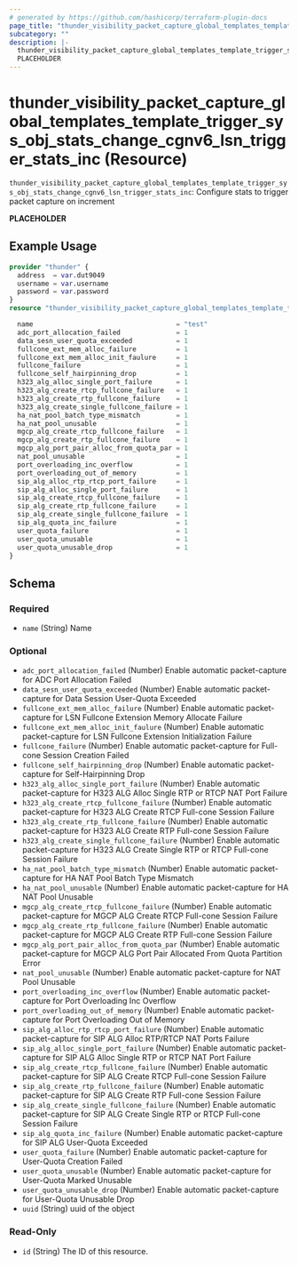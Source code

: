 ```yaml
---
# generated by https://github.com/hashicorp/terraform-plugin-docs
page_title: "thunder_visibility_packet_capture_global_templates_template_trigger_sys_obj_stats_change_cgnv6_lsn_trigger_stats_inc Resource - terraform-provider-thunder"
subcategory: ""
description: |-
  thunder_visibility_packet_capture_global_templates_template_trigger_sys_obj_stats_change_cgnv6_lsn_trigger_stats_inc: Configure stats to trigger packet capture on increment
  PLACEHOLDER
---
```


# thunder_visibility_packet_capture_global_templates_template_trigger_sys_obj_stats_change_cgnv6_lsn_trigger_stats_inc (Resource)

`thunder_visibility_packet_capture_global_templates_template_trigger_sys_obj_stats_change_cgnv6_lsn_trigger_stats_inc`: Configure stats to trigger packet capture on increment

__PLACEHOLDER__

## Example Usage

```terraform
provider "thunder" {
  address  = var.dut9049
  username = var.username
  password = var.password
}
resource "thunder_visibility_packet_capture_global_templates_template_trigger_sys_obj_stats_change_cgnv6_lsn_trigger_stats_inc" "thunder_visibility_packet_capture_global_templates_template_trigger_sys_obj_stats_change_cgnv6_lsn_trigger_stats_inc" {

  name                                    = "test"
  adc_port_allocation_failed              = 1
  data_sesn_user_quota_exceeded           = 1
  fullcone_ext_mem_alloc_failure          = 1
  fullcone_ext_mem_alloc_init_faulure     = 1
  fullcone_failure                        = 1
  fullcone_self_hairpinning_drop          = 1
  h323_alg_alloc_single_port_failure      = 1
  h323_alg_create_rtcp_fullcone_failure   = 1
  h323_alg_create_rtp_fullcone_failure    = 1
  h323_alg_create_single_fullcone_failure = 1
  ha_nat_pool_batch_type_mismatch         = 1
  ha_nat_pool_unusable                    = 1
  mgcp_alg_create_rtcp_fullcone_failure   = 1
  mgcp_alg_create_rtp_fullcone_failure    = 1
  mgcp_alg_port_pair_alloc_from_quota_par = 1
  nat_pool_unusable                       = 1
  port_overloading_inc_overflow           = 1
  port_overloading_out_of_memory          = 1
  sip_alg_alloc_rtp_rtcp_port_failure     = 1
  sip_alg_alloc_single_port_failure       = 1
  sip_alg_create_rtcp_fullcone_failure    = 1
  sip_alg_create_rtp_fullcone_failure     = 1
  sip_alg_create_single_fullcone_failure  = 1
  sip_alg_quota_inc_failure               = 1
  user_quota_failure                      = 1
  user_quota_unusable                     = 1
  user_quota_unusable_drop                = 1
}
```

<!-- schema generated by tfplugindocs -->
## Schema

### Required

- `name` (String) Name

### Optional

- `adc_port_allocation_failed` (Number) Enable automatic packet-capture for ADC Port Allocation Failed
- `data_sesn_user_quota_exceeded` (Number) Enable automatic packet-capture for Data Session User-Quota Exceeded
- `fullcone_ext_mem_alloc_failure` (Number) Enable automatic packet-capture for LSN Fullcone Extension Memory Allocate Failure
- `fullcone_ext_mem_alloc_init_faulure` (Number) Enable automatic packet-capture for LSN Fullcone Extension Initialization Failure
- `fullcone_failure` (Number) Enable automatic packet-capture for Full-cone Session Creation Failed
- `fullcone_self_hairpinning_drop` (Number) Enable automatic packet-capture for Self-Hairpinning Drop
- `h323_alg_alloc_single_port_failure` (Number) Enable automatic packet-capture for H323 ALG Alloc Single RTP or RTCP NAT Port Failure
- `h323_alg_create_rtcp_fullcone_failure` (Number) Enable automatic packet-capture for H323 ALG Create RTCP Full-cone Session Failure
- `h323_alg_create_rtp_fullcone_failure` (Number) Enable automatic packet-capture for H323 ALG Create RTP Full-cone Session Failure
- `h323_alg_create_single_fullcone_failure` (Number) Enable automatic packet-capture for H323 ALG Create Single RTP or RTCP Full-cone Session Failure
- `ha_nat_pool_batch_type_mismatch` (Number) Enable automatic packet-capture for HA NAT Pool Batch Type Mismatch
- `ha_nat_pool_unusable` (Number) Enable automatic packet-capture for HA NAT Pool Unusable
- `mgcp_alg_create_rtcp_fullcone_failure` (Number) Enable automatic packet-capture for MGCP ALG Create RTCP Full-cone Session Failure
- `mgcp_alg_create_rtp_fullcone_failure` (Number) Enable automatic packet-capture for MGCP ALG Create RTP Full-cone Session Failure
- `mgcp_alg_port_pair_alloc_from_quota_par` (Number) Enable automatic packet-capture for MGCP ALG Port Pair Allocated From Quota Partition Error
- `nat_pool_unusable` (Number) Enable automatic packet-capture for NAT Pool Unusable
- `port_overloading_inc_overflow` (Number) Enable automatic packet-capture for Port Overloading Inc Overflow
- `port_overloading_out_of_memory` (Number) Enable automatic packet-capture for Port Overloading Out of Memory
- `sip_alg_alloc_rtp_rtcp_port_failure` (Number) Enable automatic packet-capture for SIP ALG Alloc RTP/RTCP NAT Ports Failure
- `sip_alg_alloc_single_port_failure` (Number) Enable automatic packet-capture for SIP ALG Alloc Single RTP or RTCP NAT Port Failure
- `sip_alg_create_rtcp_fullcone_failure` (Number) Enable automatic packet-capture for SIP ALG Create RTCP Full-cone Session Failure
- `sip_alg_create_rtp_fullcone_failure` (Number) Enable automatic packet-capture for SIP ALG Create RTP Full-cone Session Failure
- `sip_alg_create_single_fullcone_failure` (Number) Enable automatic packet-capture for SIP ALG Create Single RTP or RTCP Full-cone Session Failure
- `sip_alg_quota_inc_failure` (Number) Enable automatic packet-capture for SIP ALG User-Quota Exceeded
- `user_quota_failure` (Number) Enable automatic packet-capture for User-Quota Creation Failed
- `user_quota_unusable` (Number) Enable automatic packet-capture for User-Quota Marked Unusable
- `user_quota_unusable_drop` (Number) Enable automatic packet-capture for User-Quota Unusable Drop
- `uuid` (String) uuid of the object

### Read-Only

- `id` (String) The ID of this resource.



